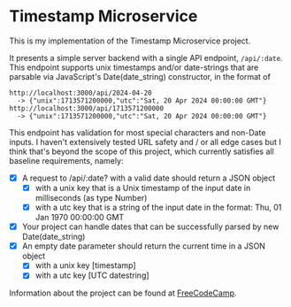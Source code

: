 # Timestamp Microservice

This is my implementation of the Timestamp Microservice project.

It presents a simple server backend with a single API endpoint, `/api/:date`.
This endpoint supports unix timestamps and/or date-strings that are parsable via JavaScript's Date(date_string) constructor, in the format of

```http
http://localhost:3000/api/2024-04-20
  -> {"unix":1713571200000,"utc":"Sat, 20 Apr 2024 00:00:00 GMT"}
http://localhost:3000/api/1713571200000
  -> {"unix":1713571200000,"utc":"Sat, 20 Apr 2024 00:00:00 GMT"}
```

This endpoint has validation for most special characters and non-Date inputs.
I haven't extensively tested URL safety and / or all edge cases
but I think that's beyond the scope of this project, which currently satisfies
all baseline requirements, namely:

- [x] A request to /api/:date? with a valid date should return a JSON object
  - [x] with a unix key that is a Unix timestamp of the input date in milliseconds (as type Number)
  - [x] with a utc key that is a string of the input date in the format: Thu, 01 Jan 1970 00:00:00 GMT
- [x] Your project can handle dates that can be successfully parsed by new Date(date_string)
- [x] An empty date parameter should return the current time in a JSON object
  - [x] with a unix key \[timestamp\]
  - [x] with a utc key \[UTC datestring\]

Information about the project can be found at [FreeCodeCamp](https://www.freecodecamp.org/learn/apis-and-microservices/apis-and-microservices-projects/timestamp-microservice).
